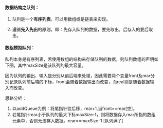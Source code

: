 #### 数据结构之队列：

1. 队列是一个**有序列表**，可以用数组或是链表来实现。

2. 遵循**先入先出**的原则，即：先存入队列的数据，要先取出，后存入的要后取出。

#### 数组模拟队列：

​	队列本身是有序列表，若使用数组的结构来存储队列的数据，则队列数组的声明如下图，其中maxSize是该队列的最大容量。

​	因为队列的输出、输入是分别从前后端来处理，因此需要两个变量front及rear分别记录队列前后端的下标，front会随着数据输出而改变，而real则是随着数据输入而改变。

思路分析：

1. 以addQueue为例：将尾指针往后移，rear+1,当front==rear[空]。 
2. 若尾指针rear小于队列的最大下标maxSize-1，则将数据存入rear所指的数组元素中，否则无法存入数据。rear==maxSize-1 [队列满了]

